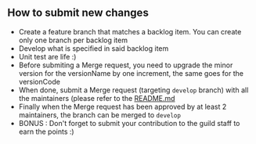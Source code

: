 ## How to submit new changes

- Create a feature branch that matches a backlog item. You can create only one branch per backlog item
- Develop what is specified in said backlog item
- Unit test are life :)
- Before submiting a Merge request, you need to upgrade the minor version for the versionName by one increment, the same goes for the versionCode
- When done, submit a Merge request (targeting `develop` branch) with all the maintainers (please refer to the [README.md](https://gitlab.rabat.sqli.com/MobileFactory/GuildApp/guild-app/blob/develop/README.md)
- Finally when the Merge request has been approved by at least 2 maintainers, the branch can be merged to `develop`
- BONUS : Don't forget to submit your contribution to the guild staff to earn the points :)